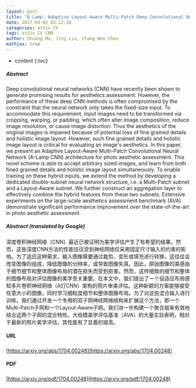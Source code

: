 ```yaml
---
layout: post
title: "A-Lamp: Adaptive Layout-Aware Multi-Patch Deep Convolutional Neural Network for Photo Aesthetic Assessment"
date: 2017-04-02 03:12:18
categories: arXiv_CV
tags: arXiv_CV CNN
author: Shuang Ma, Jing Liu, Chang Wen Chen
mathjax: true
---
```


* content
{:toc}

##### Abstract
Deep convolutional neural networks (CNN) have recently been shown to generate promising results for aesthetics assessment. However, the performance of these deep CNN methods is often compromised by the constraint that the neural network only takes the fixed-size input. To accommodate this requirement, input images need to be transformed via cropping, warping, or padding, which often alter image composition, reduce image resolution, or cause image distortion. Thus the aesthetics of the original images is impaired because of potential loss of fine grained details and holistic image layout. However, such fine grained details and holistic image layout is critical for evaluating an image's aesthetics. In this paper, we present an Adaptive Layout-Aware Multi-Patch Convolutional Neural Network (A-Lamp CNN) architecture for photo aesthetic assessment. This novel scheme is able to accept arbitrary sized images, and learn from both fined grained details and holistic image layout simultaneously. To enable training on these hybrid inputs, we extend the method by developing a dedicated double-subnet neural network structure, i.e. a Multi-Patch subnet and a Layout-Aware subnet. We further construct an aggregation layer to effectively combine the hybrid features from these two subnets. Extensive experiments on the large-scale aesthetics assessment benchmark (AVA) demonstrate significant performance improvement over the state-of-the-art in photo aesthetic assessment.

##### Abstract (translated by Google)
深度卷积神经网络（CNN）最近已被证明为美学评估产生了有希望的结果。然而，这些深度CNN方法的性能往往受到神经网络仅采用固定尺寸输入的约束的影响。为了适应这种需求，输入图像需要通过裁剪，变形或填充进行转换，这往往会改变图像的组成，降低图像的分辨率，或导致图像失真。因此，原始图像的美感由于细节细节和整体图像布局的潜在损失而受到损害。然而，这样细致的细节和整体的图像布局对评估图像的美学至关重要。在本文中，我们提出了一个自适应布局感知多片卷积神经网络（A灯CNN）架构的照片审美评估。这种新颖的方案能够接受任意大小的图像，同时学习细粒度细节和整体图像布局。为了对这些混合输入进行训练，我们通过开发一个专用的双子网神经网络结构来扩展这个方法，即一个Multi-Patch子网和一个Layout-Aware子网。我们进一步构建一个聚合层来有效地结合这两个子网的混合特性。大规模美学评估基准（AVA）的大量实验表明，相对于最新的照片美学评估，其性能有了显着的提高。

##### URL
[https://arxiv.org/abs/1704.00248](https://arxiv.org/abs/1704.00248)

##### PDF
[https://arxiv.org/pdf/1704.00248](https://arxiv.org/pdf/1704.00248)


